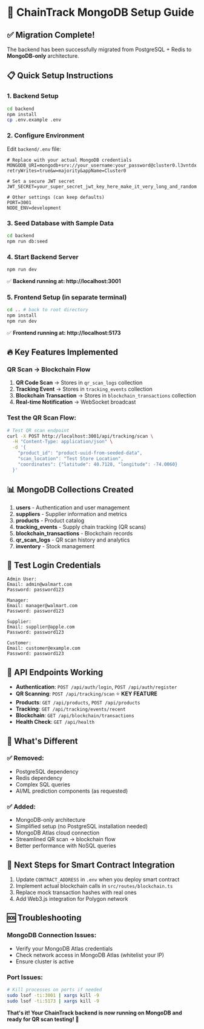 # 🚀 ChainTrack MongoDB Setup Guide

## ✅ Migration Complete!

The backend has been successfully migrated from PostgreSQL + Redis to **MongoDB-only** architecture.

## 📋 Quick Setup Instructions

### 1. Backend Setup
```bash
cd backend
npm install
cp .env.example .env
```

### 2. Configure Environment
Edit `backend/.env` file:
```env
# Replace with your actual MongoDB credentials
MONGODB_URI=mongodb+srv://your_username:your_password@cluster0.l3vntdx.mongodb.net/?retryWrites=true&w=majority&appName=Cluster0

# Set a secure JWT secret
JWT_SECRET=your_super_secret_jwt_key_here_make_it_very_long_and_random

# Other settings (can keep defaults)
PORT=3001
NODE_ENV=development
```

### 3. Seed Database with Sample Data
```bash
cd backend
npm run db:seed
```

### 4. Start Backend Server
```bash
npm run dev
```

✅ **Backend running at: http://localhost:3001**

### 5. Frontend Setup (in separate terminal)
```bash
cd .. # back to root directory
npm install
npm run dev
```

✅ **Frontend running at: http://localhost:5173**

## 🔥 Key Features Implemented

### QR Scan → Blockchain Flow
1. **QR Code Scan** → Stores in `qr_scan_logs` collection
2. **Tracking Event** → Stores in `tracking_events` collection  
3. **Blockchain Transaction** → Stores in `blockchain_transactions` collection
4. **Real-time Notification** → WebSocket broadcast

### Test the QR Scan Flow:
```bash
# Test QR scan endpoint
curl -X POST http://localhost:3001/api/tracking/scan \
  -H "Content-Type: application/json" \
  -d '{
    "product_id": "product-uuid-from-seeded-data",
    "scan_location": "Test Store Location",
    "coordinates": {"latitude": 40.7128, "longitude": -74.0060}
  }'
```

## 📊 MongoDB Collections Created

1. **users** - Authentication and user management
2. **suppliers** - Supplier information and metrics  
3. **products** - Product catalog
4. **tracking_events** - Supply chain tracking (QR scans)
5. **blockchain_transactions** - Blockchain records
6. **qr_scan_logs** - QR scan history and analytics
7. **inventory** - Stock management

## 🧪 Test Login Credentials

```
Admin User:
Email: admin@walmart.com
Password: password123

Manager:
Email: manager@walmart.com  
Password: password123

Supplier:
Email: supplier@apple.com
Password: password123

Customer:
Email: customer@example.com
Password: password123
```

## 📡 API Endpoints Working

- **Authentication**: `POST /api/auth/login`, `POST /api/auth/register`
- **QR Scanning**: `POST /api/tracking/scan` ⭐ **KEY FEATURE**
- **Products**: `GET /api/products`, `POST /api/products`
- **Tracking**: `GET /api/tracking/events/recent`
- **Blockchain**: `GET /api/blockchain/transactions`
- **Health Check**: `GET /api/health`

## 🔧 What's Different

### ✅ Removed:
- PostgreSQL dependency
- Redis dependency  
- Complex SQL queries
- AI/ML prediction components (as requested)

### ✅ Added:
- MongoDB-only architecture
- Simplified setup (no PostgreSQL installation needed)
- MongoDB Atlas cloud connection
- Streamlined QR scan → blockchain flow
- Better performance with NoSQL queries

## 🎯 Next Steps for Smart Contract Integration

1. Update `CONTRACT_ADDRESS` in `.env` when you deploy smart contract
2. Implement actual blockchain calls in `src/routes/blockchain.ts`
3. Replace mock transaction hashes with real ones
4. Add Web3.js integration for Polygon network

## 🆘 Troubleshooting

### MongoDB Connection Issues:
- Verify your MongoDB Atlas credentials
- Check network access in MongoDB Atlas (whitelist your IP)
- Ensure cluster is active

### Port Issues:
```bash
# Kill processes on ports if needed
sudo lsof -ti:3001 | xargs kill -9
sudo lsof -ti:5173 | xargs kill -9
```

**That's it! Your ChainTrack backend is now running on MongoDB and ready for QR scan testing! 🎉**